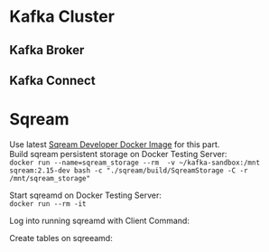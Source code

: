 # Kafka Cluster
## Kafka Broker

## Kafka Connect

# Sqream 
Use latest [Sqream Developer Docker Image](http://gitlab.sq.l/DevOps/sqream-developer) for this part.<br />
Build sqream persistent storage on Docker Testing Server:<br />
`docker run --name=sqream_storage --rm  -v ~/kafka-sandbox:/mnt sqream:2.15-dev bash -c "./sqream/build/SqreamStorage -C -r /mnt/sqream_storage"`

Start sqreamd on Docker Testing Server:<br />
`docker run --rm -it `

Log into running sqreamd with Client Command:


Create tables on sqreeamd:

